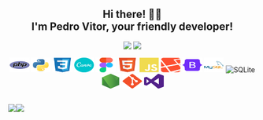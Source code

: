 <div align="center">
  <h2>Hi there! 👋🤓  <br>
    <strong>I'm Pedro Vitor, your friendly developer!</strong></h2>

  <img height="170em" src="https://github-readme-stats.vercel.app/api/top-langs/?username=pveeeeeee&layout=compact&langs_count=7&theme=github_dark"/>
  <img height="170em" src="https://github-readme-stats.vercel.app/api?username=pveeeeeee&show_icons=true&theme=github_dark&include_all_commits=true&count_private=true"/>
</div>

<div align="center">
  <p>
    <img alt="PHP" height="30" width="40" src="https://raw.githubusercontent.com/devicons/devicon/master/icons/php/php-original.svg">
    <img alt="Python" height="30" width="40" src="https://raw.githubusercontent.com/devicons/devicon/master/icons/python/python-original.svg">
    <img alt="CSS3" height="30" width="40" src="https://raw.githubusercontent.com/devicons/devicon/master/icons/css3/css3-original.svg">
     <img alt="CSS3" height="30" width="40" src="https://raw.githubusercontent.com/devicons/devicon/master/icons/canva/canva-original.svg">
    <img alt="Figma" height="30" width="40" src="https://raw.githubusercontent.com/devicons/devicon/master/icons/figma/figma-original.svg">
    <img alt="HTML5" height="30" width="40" src="https://raw.githubusercontent.com/devicons/devicon/master/icons/html5/html5-original.svg">
    <img alt="JavaScript" height="30" width="40" src="https://raw.githubusercontent.com/devicons/devicon/master/icons/javascript/javascript-plain.svg">
    <img alt="Laravel" height="30" width="40" src="https://raw.githubusercontent.com/devicons/devicon/master/icons/laravel/laravel-plain.svg">
    <img alt="Bootstrap" height="30" width="40" src="https://raw.githubusercontent.com/devicons/devicon/master/icons/bootstrap/bootstrap-plain.svg">
    <img alt="MySQL" height="30" width="40" src="https://raw.githubusercontent.com/devicons/devicon/master/icons/mysql/mysql-original-wordmark.svg">
    <img alt="SQLite" height="30" width="40" src="https://www.vectorlogo.zone/logos/sqlite/sqlite-icon.svg">
    <img alt="Node.js" height="30" width="40" src="https://raw.githubusercontent.com/devicons/devicon/master/icons/nodejs/nodejs-original.svg">
    <img alt="Git" height="30" width="40" src="https://raw.githubusercontent.com/devicons/devicon/master/icons/git/git-original.svg">
    <img alt="VSCode" height="30" width="40" src="https://raw.githubusercontent.com/devicons/devicon/master/icons/visualstudio/visualstudio-plain.svg">
  </p>
</div>
  
##

<div align="center">
    <div style="display: flex;">
      <a href="mailto:pvitorss2004@gmail.com" target="_blank"><img src="https://img.shields.io/badge/Gmail-D14836?style=for-the-badge&logo=gmail&logoColor=white"></a>
      <a href="https://www.linkedin.com/in/pedrovitorsantos" target="_blank"><img src="https://img.shields.io/badge/linkedin-%230077B5.svg?style=for-the-badge&logo=linkedin&logoColor=white"></a>
    </div>
</div>
